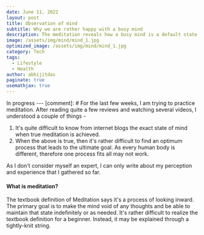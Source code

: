 ```yaml
---
date: June 11, 2022
layout: post
title: Observation of mind
subtitle: Why we are rather happy with a busy mind
description: The meditation reveals how a busy mind is a default state of humans and its quite difficult to change that state.
image: /assets/img/mind/mind_1.jpg
optimized_image: /assets/img/mind/mind_1.jpg
category: Tech
tags:
  - Lifestyle
  - Health
author: abhijitdas
paginate: true
usemathjax: true
---
```

In progress --- 
[comment]: # For the last few weeks, I am trying to practice meditation. After reading quite a few reviews and watching several videos, I understood a couple of things - 

1. It's quite difficult to know from internet blogs the exact state of mind when true meditation is achieved. 
2. When the above is true, then it's rather difficult to find an optimum process that leads to the ultimate goal. As every human body is different, therefore one process fits all may not work. 

As I don't consider myself an expert, I can only write about my perception and experience that I gathered so far. 
#### What is meditation? 
The textbook definition of Meditation says it's a process of looking inward. The primary goal is to make the mind void of any thoughts and be able to maintain that state indefinitely or as needed. It's rather difficult to realize the textbook definition for a beginner. Instead, it may be explained through a tightly-knit string.
